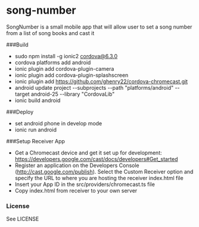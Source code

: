 # song-number
SongNumber is a small mobile app that will allow user to set a song number from a list of song books and cast it

###Build
* sudo npm install -g ionic2 cordova@6.3.0
* cordova platforms add android
* ionic plugin add cordova-plugin-camera
* ionic plugin add cordova-plugin-splashscreen
* ionic plugin add https://github.com/ghenry22/cordova-chromecast.git
* android update project --subprojects --path "platforms/android" --target android-25 --library "CordovaLib" 
* ionic build android

###Deploy
* set android phone in develop mode 
* ionic run android

###Setup Receiver App
* Get a Chromecast device and get it set up for development: https://developers.google.com/cast/docs/developers#Get_started
* Register an application on the Developers Console (http://cast.google.com/publish). Select the Custom Receiver option and specify the URL to where you are hosting the receiver index.html file
* Insert your App ID in the src/providers/chromecast.ts file
* Copy index.html from receiver to your own server

### License
See LICENSE



